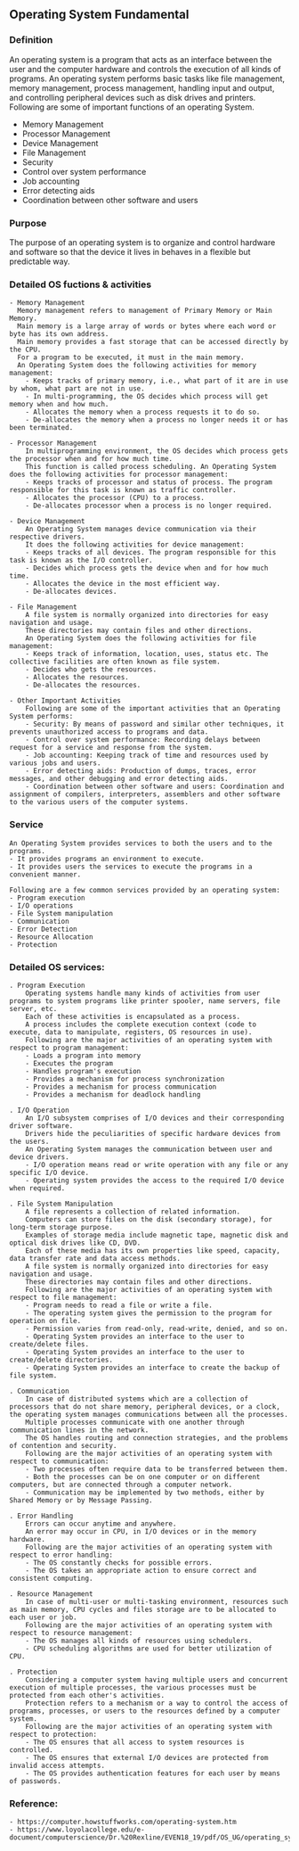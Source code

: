 ## Operating System Fundamental

### Definition
An operating system is a program that acts as an interface between the user and the computer hardware and controls the execution of all kinds of programs.
An operating system performs basic tasks like file management, memory management, process management, handling input and output, and controlling peripheral devices such as disk drives and printers.
Following are some of important functions of an operating System.
  - Memory Management
  - Processor Management
  - Device Management
  - File Management
  - Security
  - Control over system performance
  - Job accounting
  - Error detecting aids
  - Coordination between other software and users

### Purpose
The purpose of an operating system is to organize and control hardware and software so that the device it lives in behaves in a flexible but predictable way.

### Detailed OS fuctions & activities
    - Memory Management
      Memory management refers to management of Primary Memory or Main Memory.   
      Main memory is a large array of words or bytes where each word or byte has its own address.  
      Main memory provides a fast storage that can be accessed directly by the CPU.   
      For a program to be executed, it must in the main memory.   
      An Operating System does the following activities for memory management:
        - Keeps tracks of primary memory, i.e., what part of it are in use by whom, what part are not in use.
        - In multi-programming, the OS decides which process will get memory when and how much.
        - Allocates the memory when a process requests it to do so.
        - De-allocates the memory when a process no longer needs it or has been terminated.

    - Processor Management
        In multiprogramming environment, the OS decides which process gets the processor when and for how much time. 
        This function is called process scheduling. An Operating System does the following activities for processor management:
        - Keeps tracks of processor and status of process. The program responsible for this task is known as traffic controller.
        - Allocates the processor (CPU) to a process.
        - De-allocates processor when a process is no longer required.

    - Device Management
        An Operating System manages device communication via their respective drivers. 
        It does the following activities for device management:
        - Keeps tracks of all devices. The program responsible for this task is known as the I/O controller.
        - Decides which process gets the device when and for how much time.
        - Allocates the device in the most efficient way.
        - De-allocates devices.

    - File Management
        A file system is normally organized into directories for easy navigation and usage. 
        These directories may contain files and other directions.
        An Operating System does the following activities for file management:
        - Keeps track of information, location, uses, status etc. The collective facilities are often known as file system.
        - Decides who gets the resources.
        - Allocates the resources.
        - De-allocates the resources.

    - Other Important Activities
        Following are some of the important activities that an Operating System performs:
        - Security: By means of password and similar other techniques, it prevents unauthorized access to programs and data.
        - Control over system performance: Recording delays between request for a service and response from the system.
        - Job accounting: Keeping track of time and resources used by various jobs and users.
        - Error detecting aids: Production of dumps, traces, error messages, and other debugging and error detecting aids.
        - Coordination between other software and users: Coordination and assignment of compilers, interpreters, assemblers and other software to the various users of the computer systems.
        
### Service
    An Operating System provides services to both the users and to the programs.
    - It provides programs an environment to execute.
    - It provides users the services to execute the programs in a convenient manner.

    Following are a few common services provided by an operating system:
    - Program execution
    - I/O operations
    - File System manipulation
    - Communication
    - Error Detection
    - Resource Allocation
    - Protection
    
### Detailed OS services:
    . Program Execution
        Operating systems handle many kinds of activities from user programs to system programs like printer spooler, name servers, file server, etc. 
        Each of these activities is encapsulated as a process.
        A process includes the complete execution context (code to execute, data to manipulate, registers, OS resources in use). 
        Following are the major activities of an operating system with respect to program management:
        - Loads a program into memory
        - Executes the program
        - Handles program's execution
        - Provides a mechanism for process synchronization
        - Provides a mechanism for process communication
        - Provides a mechanism for deadlock handling

    . I/O Operation
        An I/O subsystem comprises of I/O devices and their corresponding driver software.
        Drivers hide the peculiarities of specific hardware devices from the users.
        An Operating System manages the communication between user and device drivers.
        - I/O operation means read or write operation with any file or any specific I/O device.
        - Operating system provides the access to the required I/O device when required.

    . File System Manipulation
        A file represents a collection of related information. 
        Computers can store files on the disk (secondary storage), for long-term storage purpose. 
        Examples of storage media include magnetic tape, magnetic disk and optical disk drives like CD, DVD. 
        Each of these media has its own properties like speed, capacity, data transfer rate and data access methods.
        A file system is normally organized into directories for easy navigation and usage. 
        These directories may contain files and other directions. 
        Following are the major activities of an operating system with respect to file management:
        - Program needs to read a file or write a file.
        - The operating system gives the permission to the program for operation on file.
        - Permission varies from read-only, read-write, denied, and so on.
        - Operating System provides an interface to the user to create/delete files.
        - Operating System provides an interface to the user to create/delete directories.
        - Operating System provides an interface to create the backup of file system.

    . Communication
        In case of distributed systems which are a collection of processors that do not share memory, peripheral devices, or a clock, the operating system manages communications between all the processes. 
        Multiple processes communicate with one another through communication lines in the network.
        The OS handles routing and connection strategies, and the problems of contention and security. 
        Following are the major activities of an operating system with respect to communication:
        - Two processes often require data to be transferred between them.
        - Both the processes can be on one computer or on different computers, but are connected through a computer network.
        - Communication may be implemented by two methods, either by Shared Memory or by Message Passing.

    . Error Handling
        Errors can occur anytime and anywhere. 
        An error may occur in CPU, in I/O devices or in the memory hardware. 
        Following are the major activities of an operating system with respect to error handling:
        - The OS constantly checks for possible errors.
        - The OS takes an appropriate action to ensure correct and consistent computing.

    . Resource Management
        In case of multi-user or multi-tasking environment, resources such as main memory, CPU cycles and files storage are to be allocated to each user or job. 
        Following are the major activities of an operating system with respect to resource management:
        - The OS manages all kinds of resources using schedulers.
        - CPU scheduling algorithms are used for better utilization of CPU.

    . Protection
        Considering a computer system having multiple users and concurrent execution of multiple processes, the various processes must be protected from each other's activities.
        Protection refers to a mechanism or a way to control the access of programs, processes, or users to the resources defined by a computer system. 
        Following are the major activities of an operating system with respect to protection:
        - The OS ensures that all access to system resources is controlled.
        - The OS ensures that external I/O devices are protected from invalid access attempts.
        - The OS provides authentication features for each user by means of passwords.
        
        
### Reference: 
    - https://computer.howstuffworks.com/operating-system.htm
    - https://www.loyolacollege.edu/e-document/computerscience/Dr.%20Rexline/EVEN18_19/pdf/OS_UG/operating_system_tutorial.pdf
